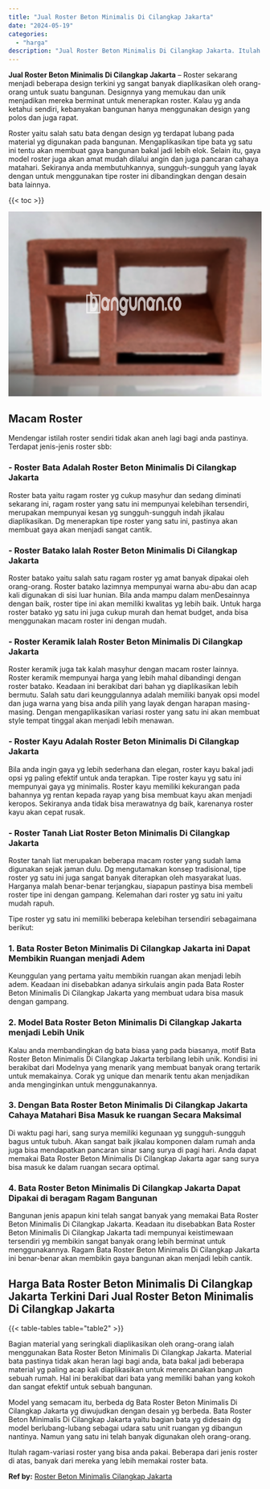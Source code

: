 ```yaml
---
title: "Jual Roster Beton Minimalis Di Cilangkap Jakarta"
date: "2024-05-19"
categories: 
  - "harga"
description: "Jual Roster Beton Minimalis Di Cilangkap Jakarta. Itulah ragam-variasi roster yang bisa anda pakai. Beberapa dari jenis roster di atas, banyak dari mereka ya..."
---
```


**Jual Roster Beton Minimalis Di Cilangkap Jakarta** – Roster sekarang menjadi beberapa design terkini yg sangat banyak diaplikasikan oleh orang-orang untuk suatu bangunan. Designnya yang memukau dan unik menjadikan mereka berminat untuk menerapkan roster. Kalau yg anda ketahui sendiri, kebanyakan bangunan hanya menggunakan design yang polos dan juga rapat.

Roster yaitu salah satu bata dengan design yg terdapat lubang pada material yg digunakan pada bangunan. Mengaplikasikan tipe bata yg satu ini tentu akan membuat gaya bangunan bakal jadi lebih elok. Selain itu, gaya model roster juga akan amat mudah dilalui angin dan juga pancaran cahaya matahari. Sekiranya anda membutuhkannya, sungguh-sungguh yang layak dengan untuk menggunakan tipe roster ini dibandingkan dengan desain bata lainnya.

{{< toc >}}

![Jual Roster Beton Minimalis Di Cilangkap Jakarta](/images/bata-roster-minimalis-36.png)

## Macam Roster

Mendengar istilah roster sendiri tidak akan aneh lagi bagi anda pastinya. Terdapat jenis-jenis roster sbb:

### \- Roster Bata Adalah Roster Beton Minimalis Di Cilangkap Jakarta

Roster bata yaitu ragam roster yg cukup masyhur dan sedang diminati sekarang ini, ragam roster yang satu ini mempunyai kelebihan tersendiri, merupakan mempunyai kesan yg sungguh-sungguh indah jikalau diaplikasikan. Dg menerapkan tipe roster yang satu ini, pastinya akan membuat gaya akan menjadi sangat cantik.

### \- Roster Batako Ialah Roster Beton Minimalis Di Cilangkap Jakarta

Roster batako yaitu salah satu ragam roster yg amat banyak dipakai oleh orang-orang. Roster batako lazimnya mempunyai warna abu-abu dan acap kali digunakan di sisi luar hunian. Bila anda mampu dalam menDesainnya dengan baik, roster tipe ini akan memiliki kwalitas yg lebih baik. Untuk harga roster batako yg satu ini juga cukup murah dan hemat budget, anda bisa menggunakan macam roster ini dengan mudah.

### \- Roster Keramik Ialah Roster Beton Minimalis Di Cilangkap Jakarta

Roster keramik juga tak kalah masyhur dengan macam roster lainnya. Roster keramik mempunyai harga yang lebih mahal dibandingi dengan roster batako. Keadaan ini berakibat dari bahan yg diaplikasikan lebih bermutu. Salah satu dari keunggulannya adalah memiliki banyak opsi model dan juga warna yang bisa anda pilih yang layak dengan harapan masing-masing. Dengan mengaplikasikan variasi roster yang satu ini akan membuat style tempat tinggal akan menjadi lebih menawan.

### \- Roster Kayu Adalah Roster Beton Minimalis Di Cilangkap Jakarta

Bila anda ingin gaya yg lebih sederhana dan elegan, roster kayu bakal jadi opsi yg paling efektif untuk anda terapkan. Tipe roster kayu yg satu ini mempunyai gaya yg minimalis. Roster kayu memiliki kekurangan pada bahannya yg rentan kepada rayap yang bisa membuat kayu akan menjadi keropos. Sekiranya anda tidak bisa merawatnya dg baik, karenanya roster kayu akan cepat rusak.

### \- Roster Tanah Liat Roster Beton Minimalis Di Cilangkap Jakarta

Roster tanah liat merupakan beberapa macam roster yang sudah lama digunakan sejak jaman dulu. Dg mengutamakan konsep tradisional, tipe roster yg satu ini juga sangat banyak diterapkan oleh masyarakat luas. Harganya malah benar-benar terjangkau, siapapun pastinya bisa membeli roster tipe ini dengan gampang. Kelemahan dari roster yg satu ini yaitu mudah rapuh.

Tipe roster yg satu ini memiliki beberapa kelebihan tersendiri sebagaimana berikut:

### 1\. Bata Roster Beton Minimalis Di Cilangkap Jakarta ini Dapat Membikin Ruangan menjadi Adem

Keunggulan yang pertama yaitu membikin ruangan akan menjadi lebih adem. Keadaan ini disebabkan adanya sirkulais angin pada Bata Roster Beton Minimalis Di Cilangkap Jakarta yang membuat udara bisa masuk dengan gampang.

### 2\. Model Bata Roster Beton Minimalis Di Cilangkap Jakarta menjadi Lebih Unik

Kalau anda membandingkan dg bata biasa yang pada biasanya, motif Bata Roster Beton Minimalis Di Cilangkap Jakarta terbilang lebih unik. Kondisi ini berakibat dari Modelnya yang menarik yang membuat banyak orang tertarik untuk memakainya. Corak yg unique dan menarik tentu akan menjadikan anda menginginkan untuk menggunakannya.

### 3\. Dengan Bata Roster Beton Minimalis Di Cilangkap Jakarta Cahaya Matahari Bisa Masuk ke ruangan Secara Maksimal

Di waktu pagi hari, sang surya memiliki kegunaan yg sungguh-sungguh bagus untuk tubuh. Akan sangat baik jikalau komponen dalam rumah anda juga bisa mendapatkan pancaran sinar sang surya di pagi hari. Anda dapat memakai Bata Roster Beton Minimalis Di Cilangkap Jakarta agar sang surya bisa masuk ke dalam ruangan secara optimal.

### 4\. Bata Roster Beton Minimalis Di Cilangkap Jakarta Dapat Dipakai di beragam Ragam Bangunan

Bangunan jenis apapun kini telah sangat banyak yang memakai Bata Roster Beton Minimalis Di Cilangkap Jakarta. Keadaan itu disebabkan Bata Roster Beton Minimalis Di Cilangkap Jakarta tadi mempunyai keistimewaan tersendiri yg membikin sangat banyak orang lebih berminat untuk menggunakannya. Ragam Bata Roster Beton Minimalis Di Cilangkap Jakarta ini benar-benar akan membikin gaya bangunan akan menjadi lebih cantik.

## Harga Bata Roster Beton Minimalis Di Cilangkap Jakarta Terkini Dari Jual Roster Beton Minimalis Di Cilangkap Jakarta

{{< table-tables table="table2" >}}

Bagian material yang seringkali diaplikasikan oleh orang-orang ialah menggunakan Bata Roster Beton Minimalis Di Cilangkap Jakarta. Material bata pastinya tidak akan heran lagi bagi anda, bata bakal jadi beberapa material yg paling acap kali diaplikasikan untuk merencanakan bangun sebuah rumah. Hal ini berakibat dari bata yang memiliki bahan yang kokoh dan sangat efektif untuk sebuah bangunan.

Model yang semacam itu, berbeda dg Bata Roster Beton Minimalis Di Cilangkap Jakarta yg diwujudkan dengan desain yg berbeda. Bata Roster Beton Minimalis Di Cilangkap Jakarta yaitu bagian bata yg didesain dg model berlubang-lubang sebagai udara satu unit ruangan yg dibangun nantinya. Namun yang satu ini telah banyak digunakan oleh orang-orang.

Itulah ragam-variasi roster yang bisa anda pakai. Beberapa dari jenis roster di atas, banyak dari mereka yang lebih memakai roster bata.

**Ref by:** [Roster Beton Minimalis Cilangkap Jakarta](https://id.wikipedia.org/wiki/Roster)
